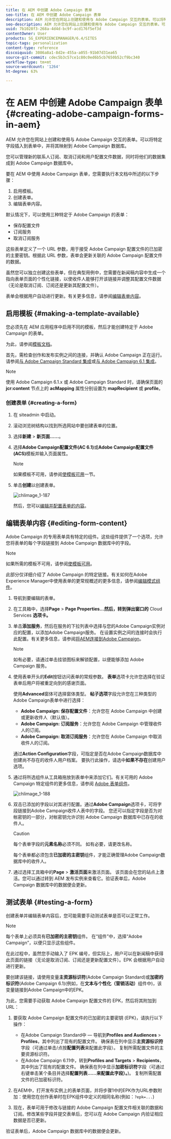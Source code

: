 ```yaml
---
title: 在 AEM 中创建 Adobe Campaign 表单
seo-title: 在 AEM 中创建 Adobe Campaign 表单
description: AEM 允许您在网站上创建和使用与 Adobe Campaign 交互的表单。可以将特定字段插入到表单中，并将其映射到 Adobe Campaign 数据库。
seo-description: AEM 允许您在网站上创建和使用与 Adobe Campaign 交互的表单。可以将特定字段插入到表单中，并将其映射到 Adobe Campaign 数据库。
uuid: 7b1028f3-268a-4d4d-bc9f-acd176f5ef3d
contentOwner: User
products: SG_EXPERIENCEMANAGER/6.4/SITES
topic-tags: personalization
content-type: reference
discoiquuid: 3086a8a1-8d2e-455a-a055-91b07d31ea65
source-git-commit: cdec5b3c57ce1c80c0ed6b5cb7650b52cf9bc340
workflow-type: tm+mt
source-wordcount: '1264'
ht-degree: 63%

---
```



# 在 AEM 中创建 Adobe Campaign 表单{#creating-adobe-campaign-forms-in-aem}

AEM 允许您在网站上创建和使用与 Adobe Campaign 交互的表单。可以将特定字段插入到表单中，并将其映射到 Adobe Campaign 数据库。

您可以管理新的联系人订阅、取消订阅和用户配置文件数据，同时将他们的数据集成到 Adobe Campaign 数据库中。

要在 AEM 中使用 Adobe Campaign 表单，您需要执行本文档中所述的以下步骤：

1. 启用模板。
1. 创建表单。
1. 编辑表单内容。

默认情况下，可以使用三种特定于 Adobe Campaign 的表单：

* 保存配置文件
* 订阅服务
* 取消订阅服务

这些表单定义了一个 URL 参数，用于接受 Adobe Campaign 配置文件的已加密的主要密钥。根据此 URL 参数，表单会更新关联的 Adobe Campaign 配置文件的数据。

虽然您可以独立创建这些表单，但在典型用例中，您需要在新闻稿内容中生成一个指向表单页面的个性化链接，以使收件人能够打开该链接并调整其配置文件数据（无论是取消订阅、订阅还是更新其配置文件）。

表单会根据用户自动进行更新。有关更多信息，请参阅[编辑表单内容](#editing-form-content)。

## 启用模板  {#making-a-template-available}

您必须先在 AEM 应用程序中启用不同的模板，然后才能创建特定于 Adobe Campaign 的表单。

为此，请参阅[模板文档](/help/sites-developing/page-templates-static.md#templateavailability)。

首先，需检查创作和发布实例之间的连接，并确认 Adobe Campaign 正在运行。请参阅[与 Adobe Campaign Standard 集成](/help/sites-administering/campaignstandard.md)或[与 Adobe Campaign 6.1 集成](/help/sites-administering/campaignonpremise.md)。

>[!NOTE]
>
>使用 Adobe Campaign 6.1.x 或 Adobe Campaign Standard 时，请确保页面的 **jcr:content** 节点上的 **acMapping** 属性分别设置为 **mapRecipient** 或 **profile**。


### 创建表单 {#creating-a-form}

1. 在 siteadmin 中启动。
1. 滚动浏览树结构以找到所选网站中要创建表单的位置。
1. 选择&#x200B;**新建** > **新页面……**。
1. 选择&#x200B;**Adobe Campaign配置文件(AC 6.1)**&#x200B;或&#x200B;**Adobe Campaign配置文件(ACS)**&#x200B;模板并输入页面属性。

   >[!NOTE]
   >
   >如果模板不可用，请参阅[使模板可用](/help/sites-classic-ui-authoring/classic-personalization-ac.md#activatingatemplate)一节。

1. 单击&#x200B;**创建**&#x200B;以创建表单。

   ![chlimage_1-187](assets/chlimage_1-187.png)

   然后，您可以[编辑并配置表单的内容](#editing-form-content)。

## 编辑表单内容  {#editing-form-content}

Adobe Campaign 的专用表单具有特定的组件。这些组件提供了一个选项，允许您将表单的每个字段链接到 Adobe Campaign 数据库中的字段。

>[!NOTE]
>
>如果所需的模板不可用，请参阅[使模板可用](/help/sites-classic-ui-authoring/classic-personalization-ac.md#activatingatemplate)。

此部分仅详细介绍了 Adobe Campaign 的特定链接。有关如何在Adobe Experience Manager中使用表单的更常规概述的更多信息，请参阅[编辑模式组件](/help/sites-classic-ui-authoring/classic-page-author-edit-mode.md)。

1. 导航到要编辑的表单。
1. 在工具箱中，选择&#x200B;**Page** > **Page Properties...然后，转到弹出窗口的** Cloud Services **选项卡。**
1. 单击&#x200B;**添加服务**，然后在服务的下拉列表中选择与您的Adobe Campaign实例对应的配置，以添加Adobe Campaign服务。 在设置实例之间的连接时会执行此配置。有关更多信息，请参阅[将AEM连接到Adobe Campaign](/help/sites-administering/campaignonpremise.md#connecting-aem-to-adobe-campaign)。

   >[!NOTE]
   >
   >如有必要，请通过单击挂锁图标来解锁配置，以便能够添加 Adobe Campaign 服务。

1. 使用表单开头的&#x200B;**Edit**&#x200B;按钮访问表单的常规参数。 **表单**&#x200B;选项卡允许您选择在验证表单后用户将被重定向到的感谢页面。

   使用&#x200B;**Advanced**&#x200B;窗体可选择窗体类型。 **帖子选项**&#x200B;字段允许您在三种类型的Adobe Campaign表单中进行选择：

   * **Adobe Campaign: 保存配置文件**：允许您在 Adobe Campaign 中创建或更新收件人（默认值）。
   * **Adobe Campaign: 订阅服务**：允许您在 Adobe Campaign 中管理收件人的订阅。
   * **Adobe Campaign: 取消订阅服务**：允许您在 Adobe Campaign 中取消收件人的订阅。

   通过&#x200B;**Action Configuration**&#x200B;字段，可指定是否在Adobe Campaign数据库中创建尚不存在的收件人用户档案。 要执行此操作，请选中&#x200B;**如果不存在**&#x200B;创建用户选项。

1. 通过将所选组件从工具箱拖放到表单中来添加它们。有关可用的 Adobe Campaign 特定组件的更多信息，请参阅 [Adobe 表单组件](/help/sites-classic-ui-authoring/classic-personalization-ac-components.md)。

   ![chlimage_1-188](assets/chlimage_1-188.png)

1. 双击已添加的字段以对其进行配置。通过&#x200B;**Adobe Campaign**&#x200B;选项卡，可将字段链接到Adobe Campaign收件人表中的字段。 您还可以指定字段是否为对帐密钥的一部分，对帐密钥允许识别 Adobe Campaign 数据库中已存在的收件人。

   >[!CAUTION]
   >
   >每个表单字段的&#x200B;**元素名称**&#x200B;必须不同。 如有必要，请更改名称。
   >
   >每个表单都必须包含&#x200B;**已加密的主密钥**&#x200B;组件，才能正确管理Adobe Campaign数据库中的收件人。

1. 通过选择工具箱中的&#x200B;**Page** > **激活页面**&#x200B;来激活页面。 该页面会在您的站点上激活。您可以通过转到 AEM 发布实例来查看它。验证表单后，Adobe Campaign 数据库中的数据便会更新。

## 测试表单  {#testing-a-form}

创建表单并编辑表单内容后，您可能需要手动测试表单是否可以正常工作。

>[!NOTE]
>
>每个表单上必须具有&#x200B;**已加密的主密钥**&#x200B;组件。 在“组件”中，选择“Adobe Campaign”，以便只显示这些组件。
>
>在此过程中，虽然您手动输入了 EPK 编号，但实际上，用户可以在新闻稿中获得此页面的链接（无论是取消订阅、订阅还是更新配置文件）。EPK 会根据用户自动进行更新。
>
>要创建该链接，请使用变量&#x200B;**主资源标识符**(Adobe Campaign Standard)或&#x200B;**加密的标识符**(Adobe Campaign 6.1)(例如，在&#x200B;**文本与个性化（营销活动）**&#x200B;组件中)，该变量链接到Adobe Campaign中的EPK。

为此，您需要手动获取 Adobe Campaign 配置文件的 EPK，然后将其附加到 URL：

1. 要获取 Adobe Campaign 配置文件的已加密的主要密钥 (EPK)，请执行以下操作：

   * 在Adobe Campaign Standard中 — 导航到&#x200B;**Profiles and Audiences** > **Profiles**，其中列出了现有的配置文件。 确保表在列中显示&#x200B;**主资源标识符**&#x200B;字段（可通过单击/点按&#x200B;**配置列表**&#x200B;来配置此字段）。 复制所需配置文件的主要资源标识符。
   * 在Adobe Campaign 6.11中，转到&#x200B;**Profiles and Targets** > **Recipients**，其中列出了现有的配置文件。 确保表在列中显示&#x200B;**加密标识符**&#x200B;字段（可通过右键单击某个条目并选择&#x200B;**配置列表……来配置此字段）。**)。 复制所需配置文件的已加密标识符。

1. 在AEM中，打开发布实例上的表单页面，并将步骤1中的EPK作为URL参数附加：使用您在创作表单时在EPK组件中定义的相同名称(例如：`?epk=...`)
1. 现在，表单可用于修改与链接的 Adobe Campaign 配置文件相关联的数据和订阅。修改某些字段并提交表单后，您可以在 Adobe Campaign 内验证相应数据是否已更新。

验证表单后，Adobe Campaign 数据库中的数据便会更新。

